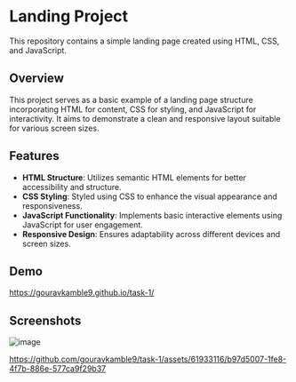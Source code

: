 # Landing Project

This repository contains a simple landing page created using HTML, CSS, and JavaScript.

## Overview

This project serves as a basic example of a landing page structure incorporating HTML for content, CSS for styling, and JavaScript for interactivity. It aims to demonstrate a clean and responsive layout suitable for various screen sizes.

## Features

- **HTML Structure**: Utilizes semantic HTML elements for better accessibility and structure.
- **CSS Styling**: Styled using CSS to enhance the visual appearance and responsiveness.
- **JavaScript Functionality**: Implements basic interactive elements using JavaScript for user engagement.
- **Responsive Design**: Ensures adaptability across different devices and screen sizes.

## Demo
  https://gouravkamble9.github.io/task-1/
  ## Screenshots
  ![image](https://github.com/gouravkamble9/task-1/assets/61933116/eb11895c-3c18-4c68-aeea-797df746bee2)
  



https://github.com/gouravkamble9/task-1/assets/61933116/b97d5007-1fe8-4f7b-886e-577ca9f29b37

